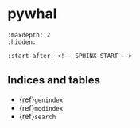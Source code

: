 # pywhal

```{toctree}
:maxdepth: 2
:hidden:

```

```{include} ../README.md
:start-after: <!-- SPHINX-START -->
```

## Indices and tables

- {ref}`genindex`
- {ref}`modindex`
- {ref}`search`
